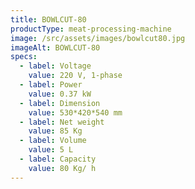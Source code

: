 ```yaml
---
title: BOWLCUT-80
productType: meat-processing-machine
image: /src/assets/images/bowlcut80.jpg
imageAlt: BOWLCUT-80
specs:
  - label: Voltage
    value: 220 V, 1-phase
  - label: Power
    value: 0.37 kW
  - label: Dimension
    value: 530*420*540 mm
  - label: Net weight
    value: 85 Kg
  - label: Volume
    value: 5 L
  - label: Capacity
    value: 80 Kg/ h
---
```

